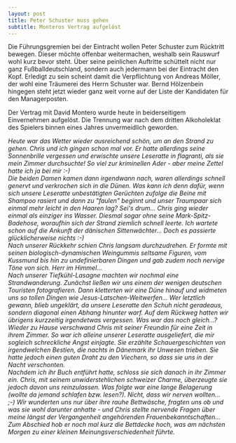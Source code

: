 ```yaml
---
layout: post
title: Peter Schuster muss gehen
subtitle: Monteros Vertrag aufgelöst
---
```


Die Führungsgremien bei der Eintracht wollen Peter Schuster zum Rücktritt bewegen. Dieser möchte offenbar weitermachen, weshalb sein Rauswurf wohl kurz bevor steht. Über seine peinlichen Auftritte schüttelt nicht nur ganz Fußballdeutschland, sondern auch jedermann bei der Eintracht den Kopf. Erledigt zu sein scheint damit die Verpflichtung von Andreas Möller, der wohl eine Träumerei des Herrn Schuster war. Bernd Hölzenbein hingegen steht jetzt wieder ganz weit vorne auf der Liste der Kandidaten für den Managerposten.

Der Vertrag mit David Montero wurde heute in beiderseitigem Einvernehmen aufgelöst. Die Trennung war nach dem dritten Alkoholeklat des Spielers binnen eines Jahres unvermeidlich geworden.

_Heute war das Wetter wieder ausreichend schön, um an den Strand zu gehen. Chris und ich gingen schon mal vor. Er hatte allerdings seine Sonnenbrille vergessen und erwischte unsere Leseratte in flagranti, als sie mein Zimmer durchsuchte! So viel zur kriminellen Ader - aber meine Zettel hatte ich ja bei mir :-)  
Die beiden Damen kamen dann irgendwann nach, waren allerdings schnell genervt und verkrochen sich in die Dünen. Was kann ich denn dafür, wenn sich unsere Leseratte unbestätigten Gerüchten zufolge die Beine mit Shampoo rasiert und dann zu "faulen" beginnt und unser Traumpaar sich einmal mehr leicht in den Haaren lag? Sei's drum... Chris ging wieder einmal als einziger ins Wasser. Diesmal sogar ohne seine Mark-Spitz-Badehose, woraufhin sich der Strand ziemlich schnell leerte. Ich wartete schon auf die Ankunft der dänischen Sittenwächter... Doch es passierte glücklicherweise nichts :-)  
Nach unserer Rückkehr schien Chris langsam durchzudrehen. Er formte mit seinen biologisch-dynamischen Weingummis seltsame Figuren, vom Kussmund bis hin zu undefinierbaren Dingen und gab zudem noch nervige Töne von sich. Herr im Himmel...  
Nach unserer Tiefkühl-Lasagne machten wir nochmal eine Strandwanderung. Zunächst ließen wir uns einem der wenigen deutschen Touristen fotografieren. Dann kletterten wir eine Düne hinauf und widmeten uns so tollen Dingen wie Jesus-Latschen-Weitwerfen... Wer letztlich gewann, blieb ungeklärt, da unsere Leseratte den Schuh nicht geradeaus, sondern diagonal einen Abhang hinunter warf. Auf dem Rückweg hatten wir übrigens kurzzeitig irgendetwas vergessen. Was war das noch gleich...?  
Wieder zu Hause verschwand Chris mit seiner Freundin für eine Zeit in ihrem Zimmer. So war ich alleine unserer Leseratte ausgeliefert, die mir sogleich schreckliche Angst einjagte. Sie erzählte Schauergeschichten von irgendwelchen Bestien, die nachts in Dänemark ihr Unwesen trieben. Sie hatte jedoch einen guten Draht zu den Viechern, so dass sie uns in der Nacht verschonten.  
Nachdem ich ihr Buch entführt hatte, schloss sie sich danach in ihr Zimmer ein. Chris, mit seinem unwiderstehlichen schweizer Charme, überzeugte sie jedoch davon uns reinzulassen. Was folgte war eine lange Belagerung (wollte da jemand schlafen bzw. lesen?). Nicht, dass wir nerven wollten... ;-) Wir wunderten uns nur über ihre rauhe Bettwäsche, fragten uns ob und was sie wohl darunter anhatte - und Chris stellte nervende Fragen über meine längst der Vergangenheit angehörenden Frauenbekanntschaften... Zum Abschied hob er noch mal kurz die Bettdecke hoch, was am nächsten Morgen zu einer kleinen Meinungsverschiedenheit führte._
